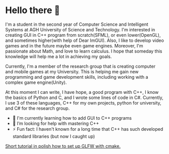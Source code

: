 # Hello there 👋

I'm a student in the second year of Computer Science and Intelligent Systems at AGH University of Science and Technology. I'm interested in creating GUI in C++ program from scratch(SFML), or even lower(OpenGL), and sometimes higher(with help of Dear ImGUI). Also, I like to develop video games and in the future maybe even game engines. Moreover, I'm passionate about Math, and love to learn calculus. I hope that someday this knowledge will help me a lot in achieving my goals.

Currently, I'm a member of the research group that is creating computer and mobile games at my University. This is helping me gain new programming and game development skills, including working with a complex game engine(Unity).

At this moment I can write, I have hope, a good program with C++, I know the basics of Python and C, and I wrote some lines of code in C#. Currently, I use 3 of these languages, C++ for my own projects, python for university, and C# for the research group.

- 🌱 I'm currently learning how to add GUI to C++ programs
- 🤔 I’m looking for help with mastering C++
- ⚡ Fun fact: I haven't known for a long time that C++ has such developed standard libraries (but now I caught up)

[Short tutorial in polish how to set up GLFW with cmake.](https://tosiekdev.github.io/) 
